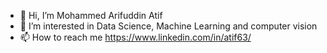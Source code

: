 - 👋 Hi, I’m Mohammed Arifuddin Atif
- 👀 I’m interested in Data Science, Machine Learning and computer vision
- 📫 How to reach me https://www.linkedin.com/in/atif63/

<!---
arifuddinatif/arifuddinatif is a ✨ special ✨ repository because its `README.md` (this file) appears on your GitHub profile.
You can click the Preview link to take a look at your changes.
--->
